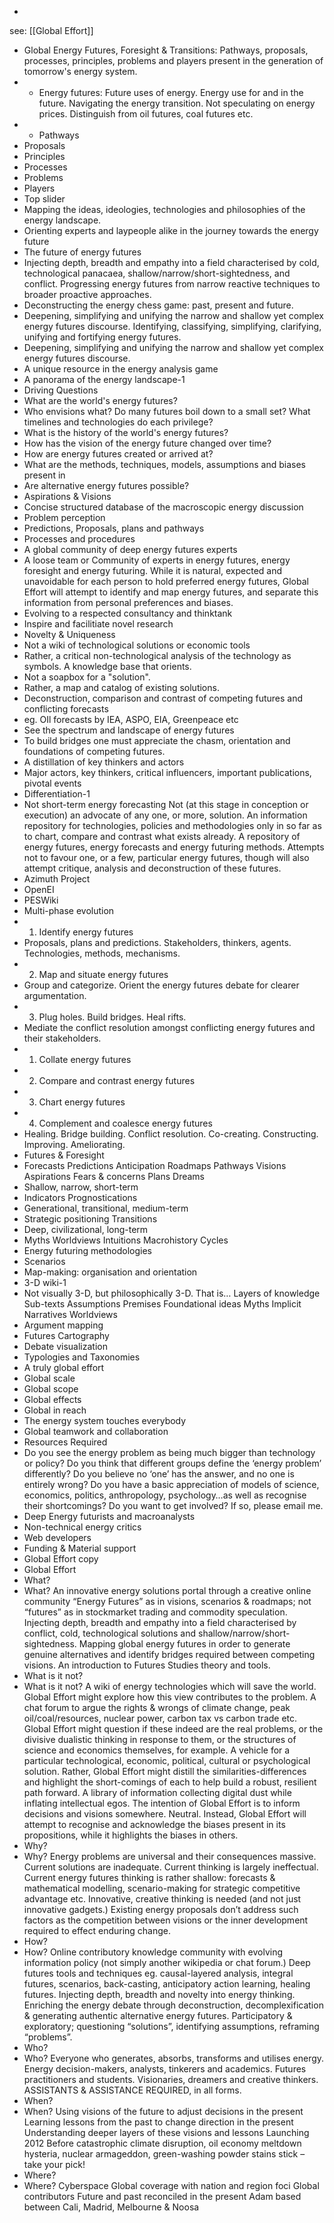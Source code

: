 -
see: [[Global Effort]]

- Global Energy Futures, Foresight & Transitions: Pathways, proposals, processes, principles, problems and players present in the generation of tomorrow's energy system.
- -  Energy futures: Future uses of energy. Energy use for and in the future. Navigating the energy transition. Not speculating on energy prices. Distinguish from oil futures, coal futures etc.
- - Pathways
- Proposals
- Principles
- Processes
- Problems
- Players
- Top slider
- Mapping the ideas, ideologies, technologies and philosophies of the energy landscape.
- Orienting experts and laypeople alike in the journey towards the energy future
- The future of energy futures
- Injecting depth, breadth and empathy into a field characterised by cold, technological panacaea, shallow/narrow/short-sightedness, and conflict.  Progressing energy futures from narrow reactive techniques to broader proactive approaches.
- Deconstructing the energy chess game: past, present and future.
- Deepening, simplifying and unifying the narrow and shallow yet complex energy futures discourse. Identifying, classifying, simplifying, clarifying, unifying and fortifying energy futures.
- Deepening, simplifying and unifying the narrow and shallow yet complex energy futures discourse.
- A unique resource in the energy analysis game
- A panorama of the energy landscape-1
- Driving Questions
- What are the world's energy futures?
- Who envisions what? Do many futures boil down to a small set? What timelines and technologies do each privilege?
- What is the history of the world's energy futures?
- How has the vision of the energy future changed over time?
- How are energy futures created or arrived at?
- What are the methods, techniques, models, assumptions and biases present in
- Are alternative energy futures possible?
- Aspirations & Visions
- Concise structured database of the macroscopic energy discussion
- Problem perception
- Predictions, Proposals, plans and pathways
- Processes and procedures
- A global community of deep energy futures experts
- A loose team or Community of experts in energy futures, energy foresight and energy futuring.  While it is natural, expected and unavoidable for each person to hold preferred energy futures, Global Effort will attempt to identify and map energy futures, and separate this information from personal preferences and biases.
- Evolving to a respected consultancy and thinktank
- Inspire and facilitiate novel research
- Novelty & Uniqueness
- Not a wiki of technological solutions or economic tools
- Rather, a critical non-technological analysis of the technology as symbols.   A knowledge base that orients.
- Not a soapbox for a "solution".
- Rather, a map and catalog of existing solutions.
- Deconstruction, comparison and contrast of competing futures and conflicting forecasts
- eg. OIl forecasts by IEA, ASPO, EIA, Greenpeace etc
- See the spectrum and landscape of energy futures
- To build bridges one must appreciate the chasm, orientation and foundations of competing futures.
- A distillation of key thinkers and actors
- Major actors, key thinkers, critical influencers, important publications, pivotal events
- Differentiation-1
- Not short-term energy forecasting  Not (at this stage in conception or execution) an advocate of any one, or more, solution.  An information repository for technologies, policies and methodologies only in so far as to chart, compare and contrast what exists already.  A repository of energy futures, energy forecasts and energy futuring methods.  Attempts not to favour one, or a few, particular energy futures, though will also attempt critique, analysis and deconstruction of these futures.
- Azimuth Project
- OpenEI
- PESWiki
- Multi-phase evolution
- 1. Identify energy futures
- Proposals, plans and predictions. Stakeholders, thinkers, agents. Technologies, methods, mechanisms.
- 2. Map and situate energy futures
- Group and categorize. Orient the energy futures debate for clearer argumentation.
- 3. Plug holes. Build bridges. Heal rifts.
- Mediate the conflict resolution amongst conflicting energy futures and their stakeholders.
- 1. Collate energy futures
- 2. Compare and contrast energy futures
- 3. Chart energy futures
- 4. Complement and coalesce energy futures
- Healing. Bridge building. Conflict resolution. Co-creating. Constructing. Improving. Ameliorating.
- Futures & Foresight
- Forecasts Predictions Anticipation Roadmaps Pathways Visions Aspirations Fears & concerns Plans Dreams
- Shallow, narrow, short-term
- Indicators Prognostications
- Generational, transitional, medium-term
- Strategic positioning Transitions
- Deep, civilizational, long-term
- Myths Worldviews Intuitions Macrohistory Cycles
- Energy futuring methodologies
- Scenarios
- Map-making: organisation and orientation
- 3-D wiki-1
- Not visually 3-D, but philosophically 3-D.  That is…  Layers of knowledge Sub-texts Assumptions Premises Foundational ideas Myths Implicit Narratives Worldviews
- Argument mapping
- Futures Cartography
- Debate visualization
- Typologies and Taxonomies
- A truly global effort
- Global scale
- Global scope
- Global effects
- Global in reach
- The energy system touches everybody
- Global teamwork and collaboration
- Resources Required
- Do you see the energy problem as being much bigger than technology or policy? Do you think that different groups define the ‘energy problem’ differently? Do you believe no ‘one’ has the answer, and no one is entirely wrong? Do you have a basic appreciation of models of science, economics, politics, anthropology, psychology…as well as recognise their shortcomings? Do you want to get involved? If so, please email me.
- Deep Energy futurists and macroanalysts
- Non-technical energy critics
- Web developers
- Funding & Material support
- Global Effort copy
- Global Effort
- What?
- What? An innovative energy solutions portal through a creative online community “Energy Futures” as in visions, scenarios & roadmaps; not “futures” as in stockmarket trading and commodity speculation. Injecting depth, breadth and empathy into a field characterised by conflict, cold, technological solutions and shallow/narrow/short-sightedness. Mapping global energy futures in order to generate genuine alternatives and identify bridges required between competing visions. An introduction to Futures Studies theory and tools.
- What is it not?
- What is it not? A wiki of energy technologies which will save the world. Global Effort might explore how this view contributes to the problem. A chat forum to argue the rights & wrongs of climate change, peak oil/coal/resources, nuclear power, carbon tax vs carbon trade etc. Global Effort might question if these indeed are the real problems, or the divisive dualistic thinking in response to them, or the structures of science and economics themselves, for example. A vehicle for a particular technological, economic, political, cultural or psychological solution. Rather, Global Effort might distill the similarities-differences and highlight the short-comings of each to help build a robust, resilient path forward. A library of information collecting digital dust while inflating intellectual egos. The intention of Global Effort is to inform decisions and visions somewhere. Neutral. Instead, Global Effort will attempt to recognise and acknowledge the biases present in its propositions, while it highlights the biases in others.
- Why?
- Why? Energy problems are universal and their consequences massive. Current solutions are inadequate. Current thinking is largely ineffectual. Current energy futures thinking is rather shallow: forecasts & mathematical modelling, scenario-making for strategic competitive advantage etc. Innovative, creative thinking is needed (and not just innovative gadgets.) Existing energy proposals don’t address such factors as the competition between visions or the inner development required to effect enduring change.
- How?
- How? Online contributory knowledge community with evolving information policy (not simply another wikipedia or chat forum.) Deep futures tools and techniques eg. causal-layered analysis, integral futures, scenarios, back-casting, anticipatory action learning, healing futures. Injecting depth, breadth and novelty into energy thinking. Enriching the energy debate through deconstruction, decomplexification & generating authentic alternative energy futures. Participatory & exploratory; questioning “solutions”, identifying assumptions, reframing “problems”.
- Who?
- Who? Everyone who generates, absorbs, transforms and utilises energy. Energy decision-makers, analysts, tinkerers and academics. Futures practitioners and students. Visionaries, dreamers and creative thinkers. ASSISTANTS & ASSISTANCE REQUIRED, in all forms.
- When?
- When? Using visions of the future to adjust decisions in the present Learning lessons from the past to change direction in the present Understanding deeper layers of these visions and lessons Launching 2012 Before catastrophic climate disruption, oil economy meltdown hysteria, nuclear armageddon, green-washing powder stains stick – take your pick!
- Where?
- Where? Cyberspace Global coverage with nation and region foci Global contributors Future and past reconciled in the present Adam based between Cali, Madrid, Melbourne & Noosa